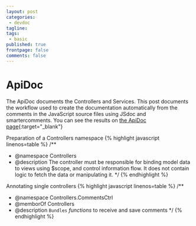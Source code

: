 ```yaml
---
layout: post
categories:
 - devdoc
tagline:
tags:
 - basic
published: true
frontpage: false
comments: false
---
```

# ApiDoc

The ApiDoc documents the Controllers and Services. This post documents the workflow used to create the documentation automatically from the comments in the JavaScript source files using JSdoc and smartercomments. You can see the results on [the ApiDoc page](https://maltretieren.github.io/apidoc/2014/11/01/ApiDoc/){:target="_blank"}

Preparation of a Controllers namespace
{% highlight javascript linenos=table %}
/**
 * @namespace Controllers
 * @description  The controller must be responsible for binding model data to views using $scope, and control information flow. It does not contain logic to fetch the data or manipulating it.
 */
{% endhighlight %}

Annotating single controllers
{% highlight javascript linenos=table %}
/**
 * @namespace Controllers.CommentsCtrl
 * @memborOf Controllers
 * @description `Bundles` *functions* to receive and save comments
 */
{% endhighlight %}
